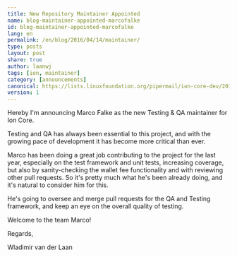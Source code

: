```yaml
---
title: New Repository Maintainer Appointed
name: blog-maintainer-appointed-marcofalke
id: blog-maintainer-appointed-marcofalke
lang: en
permalink: /en/blog/2016/04/14/maintainer/
type: posts
layout: post
share: true
author: laanwj
tags: [ion, maintainer]
category: [announcements]
canonical: https://lists.linuxfoundation.org/pipermail/ion-core-dev/2016-April/000003.html
version: 1
---
```

Hereby I'm announcing Marco Falke as the new Testing & QA maintainer for
Ion Core.

Testing and QA has always been essential to this project, and with the growing
pace of development it has become more critical than ever.

Marco has been doing a great job contributing to the project for the last year,
especially on the test framework and unit tests, increasing coverage, but also
by sanity-checking the wallet fee functionality and with reviewing other pull
requests. So it's pretty much what he's been already doing, and it's natural to
consider him for this.

He's going to oversee and merge pull requests for the QA and Testing framework,
and keep an eye on the overall quality of testing.

Welcome to the team Marco!

Regards,

Wladimir van der Laan

